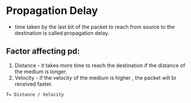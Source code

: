 # Propagation Delay 
- time taken by the last bit of the packet to reach from source to the destination is called propagation delay.

## Factor affecting pd:
1. Distance - it takes more time to reach the destination if the distance of the medium is longer.
2. Velocity - if the velocity of the medium is higher , the packet will br received faster.

```
T= Distance / Velocity
```